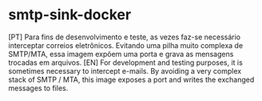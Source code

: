 # smtp-sink-docker
[PT] Para fins de desenvolvimento e teste, as vezes faz-se necessário interceptar correios eletrônicos. Evitando uma pilha muito complexa de SMTP/MTA, essa imagem expõem uma porta e grava as mensagens trocadas em arquivos. [EN] For development and testing purposes, it is sometimes necessary to intercept e-mails. By avoiding a very complex stack of SMTP / MTA, this image exposes a port and writes the exchanged messages to files.

